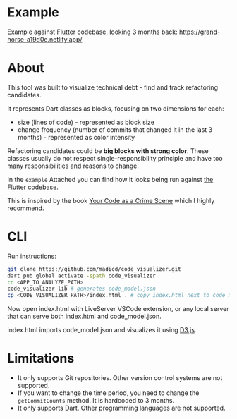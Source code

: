 # Example

Example against Flutter codebase, looking 3 months back: https://grand-horse-a19d0e.netlify.app/ 

# About

This tool was built to visualize technical debt - find and track refactoring candidates.

It represents Dart classes as blocks, focusing on two dimensions for each:
* size (lines of code) - represented as block size
* change frequency (number of commits that changed it in the last 3 months) - represented as color intensity

Refactoring candidates could be **big blocks with strong color**.
These classes usually do not respect single-responsibility principle and have too many responsibilities and reasons to change.

In the `example` Attached you can find how it looks being run against [the Flutter codebase](https://github.com/flutter/flutter/tree/master/packages/flutter/lib).

This is inspired by the book [Your Code as a Crime Scene](https://learning.oreilly.com/library/view/your-code-as/9798888650837/) which I highly recommend.

# CLI

Run instructions:

```bash
git clone https://github.com/madicd/code_visualizer.git
dart pub global activate -spath code_visualizer
cd <APP_TO_ANALYZE_PATH>
code_visualizer lib # generates code_model.json
cp <CODE_VISUALIZER_PATH>/index.html . # copy index.html next to code_model.json so you can visualize it
```

Now open index.html with LiveServer VSCode extension, or any local server that can serve both index.html and code_model.json.

index.html imports code_model.json and visualizes it using [D3.js](https://d3js.org/).

# Limitations

* It only supports Git repositories. Other version control systems are not supported.
* If you want to change the time period, you need to change the `getCommitCounts` method. It is hardcoded to 3 months.
* It only supports Dart. Other programming languages are not supported.